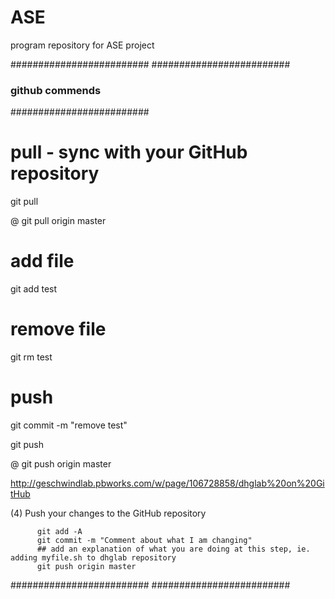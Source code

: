 # ASE
program repository for ASE project


#########################
#########################
### github commends ####
#########################

# pull - sync with your GitHub repository
git pull

@ git pull origin master

# add file
git add test

# remove file
git rm test

# push
git commit -m "remove test"

git push

@ git push origin master


http://geschwindlab.pbworks.com/w/page/106728858/dhglab%20on%20GitHub

(4) Push your changes to the GitHub repository
 
          git add -A
          git commit -m "Comment about what I am changing"
          ## add an explanation of what you are doing at this step, ie. adding myfile.sh to dhglab repository
          git push origin master

#########################
#########################
